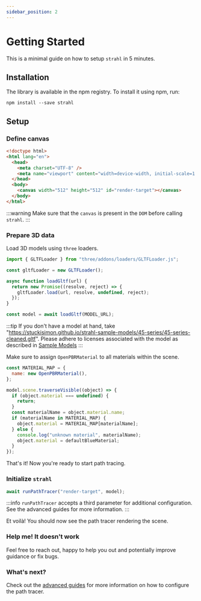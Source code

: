 ```yaml
---
sidebar_position: 2
---
```


# Getting Started

This is a minimal guide on how to setup `strahl` in 5 minutes.

## Installation

The library is available in the npm registry. To install it using npm, run:

```
npm install --save strahl
```

## Setup

### Define canvas

```html title="index.html"
<!doctype html>
<html lang="en">
  <head>
    <meta charset="UTF-8" />
    <meta name="viewport" content="width=device-width, initial-scale=1.0" />
  </head>
  <body>
    <canvas width="512" height="512" id="render-target"></canvas>
  </body>
</html>
```

:::warning
Make sure that the `canvas` is present in the `DOM` before calling `strahl`.
:::

### Prepare 3D data

Load 3D models using `three` loaders.

```js title="loadModel.js"
import { GLTFLoader } from "three/addons/loaders/GLTFLoader.js";

const gltfLoader = new GLTFLoader();

async function loadGltf(url) {
  return new Promise((resolve, reject) => {
    gltfLoader.load(url, resolve, undefined, reject);
  });
}

const model = await loadGltf(MODEL_URL);
```

:::tip
If you don't have a model at hand, take "https://stuckisimon.github.io/strahl-sample-models/45-series/45-series-cleaned.gltf". Please adhere to licenses associated with the model as described in [Sample Models](https://stuckisimon.github.io/strahl-sample-models/)
:::

Make sure to assign `OpenPBRMaterial` to all materials within the scene.

```js title="materialMapper.js"
const MATERIAL_MAP = {
  name: new OpenPBRMaterial(),
};

model.scene.traverseVisible((object) => {
  if (object.material === undefined) {
    return;
  }
  const materialName = object.material.name;
  if (materialName in MATERIAL_MAP) {
    object.material = MATERIAL_MAP[materialName];
  } else {
    console.log("unknown material", materialName);
    object.material = defaultBlueMaterial;
  }
});
```

That's it! Now you're ready to start path tracing.

### Initialize `strahl`

```js
await runPathTracer("render-target", model);
```

:::info
`runPathTracer` accepts a third parameter for additional configuration. See the advanced guides for more information.
:::

Et voilà! You should now see the path tracer rendering the scene.

### Help me! It doesn't work

Feel free to reach out, happy to help you out and potentially improve guidance or fix bugs.

### What's next?

Check out the [advanced guides](/docs/category/advanced) for more information on how to configure the path tracer.
